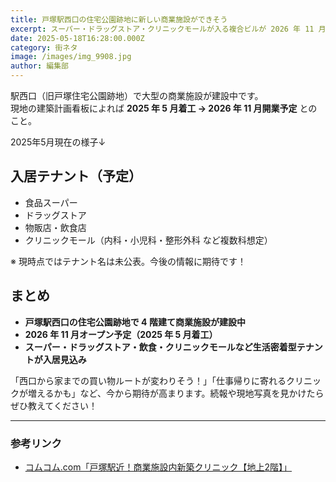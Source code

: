 ```yaml
---
title: 戸塚駅西口の住宅公園跡地に新しい商業施設ができそう
excerpt: スーパー・ドラッグストア・クリニックモールが入る複合ビルが 2026 年 11 月オープン予定
date: 2025-05-18T16:28:00.000Z
category: 街ネタ
image: /images/img_9908.jpg
author: 編集部
---
```

駅西口（旧戸塚住宅公園跡地）で大型の商業施設が建設中です。\
現地の建築計画看板によれば **2025 年 5 月着工 → 2026 年 11 月開業予定** とのこと。

2025年5月現在の様子↓



## 入居テナント（予定）

* 食品スーパー  
* ドラッグストア  
* 物販店・飲食店  
* クリニックモール（内科・小児科・整形外科 など複数科想定）

※ 現時点ではテナント名は未公表。今後の情報に期待です！

## まとめ

* **戸塚駅西口の住宅公園跡地で 4 階建て商業施設が建設中**  
* **2026 年 11 月オープン予定（2025 年 5 月着工）**  
* **スーパー・ドラッグストア・飲食・クリニックモールなど生活密着型テナントが入居見込み**

「西口から家までの買い物ルートが変わりそう！」「仕事帰りに寄れるクリニックが増えるかも」など、今から期待が高まります。続報や現地写真を見かけたらぜひ教えてください！

- - -

### 参考リンク

* [コムコム.com「戸塚駅近！商業施設内新築クリニック【地上2階】」](https://comu-comu.com/property/4041/5568)
